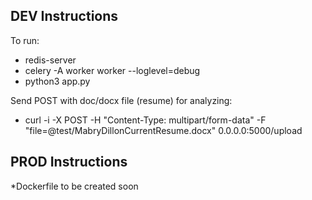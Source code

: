 ## DEV Instructions

To run:
- redis-server
- celery -A worker worker --loglevel=debug
- python3 app.py

Send POST with doc/docx file (resume) for analyzing:
- curl -i -X POST -H "Content-Type: multipart/form-data" -F "file=@test/MabryDillonCurrentResume.docx" 0.0.0.0:5000/upload

## PROD Instructions
*Dockerfile to be created soon
